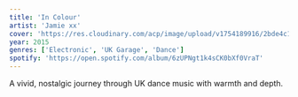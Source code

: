 ```yaml
---
title: 'In Colour'
artist: 'Jamie xx'
cover: 'https://res.cloudinary.com/acp/image/upload/v1754189916/2bde4c10-7e65-4c13-a7e8-c724205b1592.png'
year: 2015
genres: ['Electronic', 'UK Garage', 'Dance']
spotify: 'https://open.spotify.com/album/6zUPNgt1k4sCK0bXf0VraT'
---
```


A vivid, nostalgic journey through UK dance music with warmth and depth.
